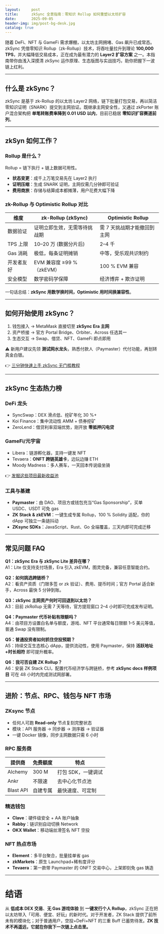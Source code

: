 ```yaml
---
layout:     post
title:      zkSync 全景指南：零知识 Rollup 如何重塑以太坊扩容
date:       2025-09-05
header-img: img/post-bg-desk.jpg
catalog: true
---
```


随着 DeFi、NFT 与 GameFi 需求爆棚，以太坊主网拥堵、Gas 飙升已成常态。zkSync 凭借零知识 Rollup（zk-Rollup）技术，将吞吐量拉升到理论 **100,000 TPS**，并大幅降低交易成本，正在成为最有潜力的 **Layer2 扩容方案** 之一。本指南带你由浅入深摸清 zkSync 运作原理、生态版图与实战技巧，助你把握下一波链上红利。

---

## 什么是 zkSync？  
zkSync 是基于 zk-Rollup 的以太坊 Layer2 网络，链下批量打包交易，再以简洁零知识证明（SNARK）提交到主网验证。既继承主网安全性，又通过 zkPorter 账户混合架构把 **单笔转账费率降到 0.01 USD 以内**，目前已稳居 **零知识扩容赛道前列**。

---

## zkSyn 如何工作？  
### Rollup 是什么？  
Rollup = 链下执行 + 链上数据可用性。  
- **状态变更**：成千上万笔交易先在 Layer2 执行  
- **证明压缩**：生成 SNARK 证明，主网仅需几分钟即可验证  
- **费用商旅**：存储与结算成本都摊薄，用户花费大幅下降

### zk-Rollup 与 Optimistic Rollup 对比  
| 维度         | zk-Rollup (zkSync)                     | Optimistic Rollup              |
|--------------|----------------------------------------|--------------------------------|
| 数据验证     | 证明立即生效，无需等待挑战期           | 需 7 天挑战期才能撤回到主网    |
| TPS 上限     | 10–20 万 (数据分片后)                  | 2–4 千                         |
| Gas 消耗     | 极低，每条证明摊销                     | 中等，受乐观共识制约           |
| 开发者友好   | EVM 兼容度 ≥99 %（zkEVM）              | 100 % EVM 兼容                 |
| 安全模型     | 数学密码学保障                         | 经济博弈 + 欺诈证明            |

一句话总结：**zkSync 用数学换时间，Optimistic 用时间换兼容性**。

---

## 如何开始使用 zkSync？

1. 钱包接入 → MetaMask 直接切至 **zkSync Era 主网**  
2. 资产桥接 → 官方 Portal Bridge、Orbiter、Across 任选其一  
3. 生态交互 → Swap、借贷、NFT、GameFi 即点即用  

⚠️ 新用户建议先领 **测试网水龙头**，熟悉付款人（Paymaster）代付功能，再划转真金白银。  

👉 [三分钟快速上手 zkSync 无门槛教程](https://okxdog.com/)

---

## zkSync 生态热力榜

### DeFi 龙头  
- SyncSwap：DEX 滑点低、挖矿年化 30 %+  
- Koi Finance：集中流动性 AMM + 债券挖矿  
- ZeroLend：借贷利率双端优势，刚开放 **零抵押闪电贷**  

### GameFi/元宇宙  
- Libera：链游孵化器，支持一键发 NFT  
- Tevaera：**ONFT 跨链英雄卡**，边玩边赚 ETH  
- Moody Madness：多人赛车，一天回本传说级坐骑  

👉 [发掘这些项目最新收益池](https://okxdog.com/)

### 工具与基建  
- **Paymaster**：由 DAO、项目方或钱包充当“Gas Sponsorship”，买单 USDC、USDT 可免 gas  
- **ZK Stack & zkEVM**：一键生成专属 Rollup，100 % Solidity 适配，你的 dApp 可独立一条链抖动  
- **ZKsync SDKs**：JavaScript、Rust、Go 全端覆盖，三天内即可完成迁移  

---

## 常见问题 FAQ

**Q1：zkSync Era 与 zkSync Lite 差异在哪？**  
A1：Lite 仅支持支付场景，Era 引入 zkEVM，图灵完备，兼容任意智能合约。

**Q2：如何挑选跨链桥？**  
A2：看资产资质（门限多签 or zk 验证）、费用、提币时间；官方 Portal 适合新手，Across 最快 5 分钟到账。

**Q3：zkSync 主网资产何时可回退到以太坊？**  
A3：目前 zkRollup 无需 7 天等待，官方提现窗口 2–4 小时即可完成发布证明。

**Q4：Paymaster 代币补贴有限额吗？**  
A4：由项目方设置白名单与额度，游戏、NFT 平台通常每日限额 1–5 美元等值，普通 Swap 没有限制。

**Q5：普通投资者如何抓住空投预期？**  
A5：持续交互生态核心 dApp，提供流动性，使用 Paymaster，保持 **活跃地址+时长相符** 即可提升概率。

**Q6：我可否自建 ZK Rollup？**  
A6：安装 ZK Stack CLI，配置代币经济学与跨链桥，参考 **zkSync docs 样例项目** 可在 48 小时内完成测试网部署。

---

## 进阶：节点、RPC、钱包与 NFT 市场

### ZKsync 节点  
- 任何人可跑 **Read-only** 节点复刻完整状态  
- 模块：API 服务器 → 同步器 → 测序器 → 验证器  
- 一键 Docker 镜像，同步主网数据只需 6 小时

### RPC 服务商  
| 提供商   | 免费额度 | 特点                 |
|----------|----------|----------------------|
| Alchemy  | 300 M    | 打包 SDK，一键调试   |
| Ankr     | 不限速   | 去中心化节点池       |
| Blast API| 自建专属 | 最快速度、可定制     |

### 精选钱包  
- **Clave**：硬件级安全 + AA 账户抽象  
- **Rabby**：链识别自动切换 Network  
- **OKX Wallet**：移动端丝滑签名 NFT 空投  

### NFT 热点市场  
- **Element**：多平台聚合，批量挂单省 gas  
- **zkMarkets**：原生 Launchpad+稀有度评分  
- **Tevaera**：第一款带 Paymaster 的 ONFT 交易中心，上架即刻免 gas 铸造  

---

# 结语  
从 **低成本 DEX 交易**、**无 Gas 游戏体验** 到 **一键发行个人 Rollup**，zkSync 正在把以太坊带入「可用、便宜、好玩」的新时代。对于开发者，ZK Stack 提供了前所未有的模块化；对于普通用户，空投+DeFi+NFT 的三重 Buff 已蓄势待发。**ZK 技术不再遥远，它就在你我下一次链上点击里。**